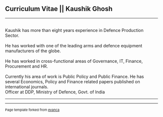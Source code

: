## Curriculum Vitae || Kaushik Ghosh

---
  <br>Kaushik has more than eight years experience in Defence Production Sector. <br>
  <br>He has worked with one of the leading arms and defence equipment manufacturers of the globe. <br>
  <br>He has worked in cross-functional areas of Governance, IT, Finance, Procurement and HR. <br>
  <br>Currently his area of work is Public Policy and Public Finance. He has several Economics, Policy and Finance related papers published on international journals.     <br>Officer at DDP, Ministry of Defence, Govt. of India<br>
  



---




---
<p style="font-size:11px">Page template forked from <a href="https://github.com/evanca/quick-portfolio">evanca</a></p>
<!-- Remove above link if you don't want to attibute -->
